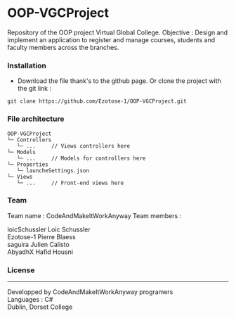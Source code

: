# OOP-VGCProject
Repository of the OOP project Virtual Global College.
Objective : Design and implement an application to register and manage courses, students and faculty members across the branches.

### Installation
* Download the file thank's to the github page. Or clone the project with the git link :
```shell
git clone https://github.com/Ezotose-1/OOP-VGCProject.git
```


### File architecture
```
OOP-VGCProject
└─ Controllers
   └─ ...     // Views controllers here
└─ Models
   └─ ...     // Models for controllers here
└─ Properties
   └─ launcheSettings.json
└─ Views
   └─ ...     // Front-end views here
```

### Team
Team name : CodeAndMakeItWorkAnyway
Team members : 

  loicSchussler         Loic Schussler  
  Ezotose-1             Pierre Blaess  
  saguira               Julien Calisto  
  AbyadhX               Hafid Housni  
  
   
### License
----
Developped by CodeAndMakeItWorkAnyway programers  
Languages : C#  
Dublin, Dorset College  
